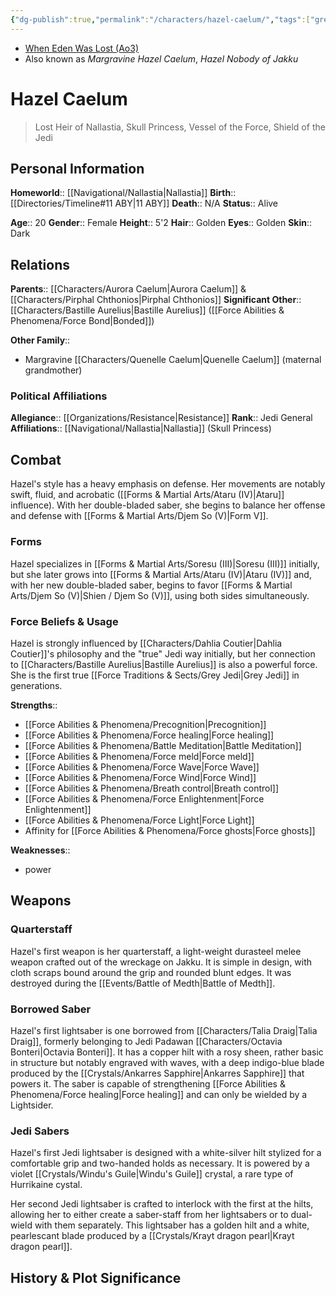 ```yaml
---
{"dg-publish":true,"permalink":"/characters/hazel-caelum/","tags":["greyjedi","resistance","princess","formiii","formiv","formv","forcesensitive","unfinished"]}
---
```


- [When Eden Was Lost (Ao3)](https://archiveofourown.org/works/19334440/chapters/45992584)
- Also known as *Margravine Hazel Caelum*, *Hazel Nobody of Jakku*
# Hazel Caelum
>Lost Heir of Nallastia, Skull Princess, Vessel of the Force, Shield of the Jedi

## Personal Information

**Homeworld**::  [[Navigational/Nallastia\|Nallastia]]
**Birth**::  [[Directories/Timeline#11 ABY\|11 ABY]]
**Death**::  N/A
**Status**::  Alive

**Age**::  20
**Gender**::  Female
**Height**::  5'2
**Hair**::  Golden
**Eyes**::  Golden
**Skin**::  Dark
## Relations

**Parents**:: [[Characters/Aurora Caelum\|Aurora Caelum]] & [[Characters/Pirphal Chthonios\|Pirphal Chthonios]]
**Significant Other**:: [[Characters/Bastille Aurelius\|Bastille Aurelius]] ([[Force Abilities & Phenomena/Force Bond\|Bonded]])

**Other Family**::
- Margravine [[Characters/Quenelle Caelum\|Quenelle Caelum]] (maternal grandmother)

### Political Affiliations

**Allegiance**::  [[Organizations/Resistance\|Resistance]]
**Rank**::  Jedi General
**Affiliations**::  [[Navigational/Nallastia\|Nallastia]] (Skull Princess)

## Combat

Hazel's style has a heavy emphasis on defense. Her movements are notably swift, fluid, and acrobatic ([[Forms & Martial Arts/Ataru (IV)\|Ataru]] influence). With her double-bladed saber, she begins to balance her offense and defense with [[Forms & Martial Arts/Djem So (V)\|Form V]]. 

### Forms

Hazel specializes in [[Forms & Martial Arts/Soresu (III)\|Soresu (III)]] initially, but she later grows into [[Forms & Martial Arts/Ataru (IV)\|Ataru (IV)]] and, with her new double-bladed saber, begins to favor [[Forms & Martial Arts/Djem So (V)\|Shien / Djem So (V)]], using both sides simultaneously. 

### Force Beliefs & Usage

Hazel is strongly influenced by [[Characters/Dahlia Coutier\|Dahlia Coutier]]'s philosophy and the "true" Jedi way initially, but her connection to [[Characters/Bastille Aurelius\|Bastille Aurelius]] is also a powerful force. She is the first true [[Force Traditions & Sects/Grey Jedi\|Grey Jedi]] in generations. 

**Strengths**::
- [[Force Abilities & Phenomena/Precognition\|Precognition]]
- [[Force Abilities & Phenomena/Force healing\|Force healing]]
- [[Force Abilities & Phenomena/Battle Meditation\|Battle Meditation]]
- [[Force Abilities & Phenomena/Force meld\|Force meld]]
- [[Force Abilities & Phenomena/Force Wave\|Force Wave]]
- [[Force Abilities & Phenomena/Force Wind\|Force Wind]]
- [[Force Abilities & Phenomena/Breath control\|Breath control]]
- [[Force Abilities & Phenomena/Force Enlightenment\|Force Enlightenment]]
- [[Force Abilities & Phenomena/Force Light\|Force Light]] 
- Affinity for [[Force Abilities & Phenomena/Force ghosts\|Force ghosts]] 

**Weaknesses**::
- power

## Weapons

### Quarterstaff

Hazel's first weapon is her quarterstaff, a light-weight durasteel melee weapon crafted out of the wreckage on Jakku. It is simple in design, with cloth scraps bound around the grip and rounded blunt edges. It was destroyed during the [[Events/Battle of Medth\|Battle of Medth]].

### Borrowed Saber

Hazel's first lightsaber is one borrowed from [[Characters/Talia Draig\|Talia Draig]], formerly belonging to Jedi Padawan [[Characters/Octavia Bonteri\|Octavia Bonteri]]. It has a copper hilt with a rosy sheen, rather basic in structure but notably engraved with waves, with a deep indigo-blue blade produced by the [[Crystals/Ankarres Sapphire\|Ankarres Sapphire]] that powers it. The saber is capable of strengthening [[Force Abilities & Phenomena/Force healing\|Force healing]] and can only be wielded by a Lightsider.

### Jedi Sabers

Hazel's first Jedi lightsaber is designed with a white-silver hilt stylized for a comfortable grip and two-handed holds as necessary. It is powered by a violet [[Crystals/Windu's Guile\|Windu's Guile]] crystal, a rare type of Hurrikaine cystal. 

Her second Jedi lightsaber is crafted to interlock with the first at the hilts, allowing her to either create a saber-staff from her lightsabers or to dual-wield with them separately. This lightsaber has a golden hilt and a white, pearlescant blade produced by a [[Crystals/Krayt dragon pearl\|Krayt dragon pearl]]. 

## History & Plot Significance



